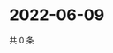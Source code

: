 # 2022-06-09

共 0 条

<!-- BEGIN WEIBO -->
<!-- 最后更新时间 Thu Jun 09 2022 20:32:05 GMT+0800 (China Standard Time) -->

<!-- END WEIBO -->
